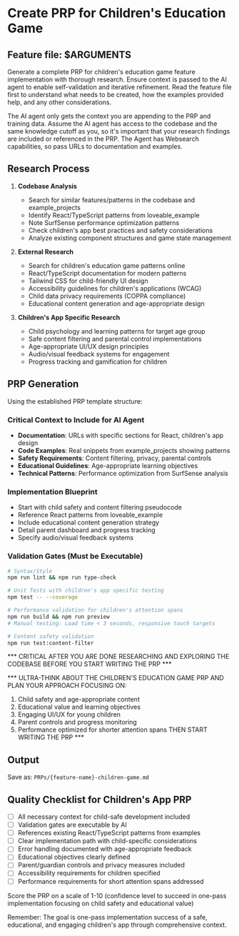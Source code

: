 # Create PRP for Children's Education Game

## Feature file: $ARGUMENTS

Generate a complete PRP for children's education game feature implementation with thorough research. Ensure context is passed to the AI agent to enable self-validation and iterative refinement. Read the feature file first to understand what needs to be created, how the examples provided help, and any other considerations.

The AI agent only gets the context you are appending to the PRP and training data. Assume the AI agent has access to the codebase and the same knowledge cutoff as you, so it's important that your research findings are included or referenced in the PRP. The Agent has Websearch capabilities, so pass URLs to documentation and examples.

## Research Process

1. **Codebase Analysis**
   - Search for similar features/patterns in the codebase and example_projects
   - Identify React/TypeScript patterns from loveable_example
   - Note SurfSense performance optimization patterns
   - Check children's app best practices and safety considerations
   - Analyze existing component structures and game state management

2. **External Research**
   - Search for children's education game patterns online
   - React/TypeScript documentation for modern patterns
   - Tailwind CSS for child-friendly UI design
   - Accessibility guidelines for children's applications (WCAG)
   - Child data privacy requirements (COPPA compliance)
   - Educational content generation and age-appropriate design

3. **Children's App Specific Research**
   - Child psychology and learning patterns for target age group
   - Safe content filtering and parental control implementations
   - Age-appropriate UI/UX design principles
   - Audio/visual feedback systems for engagement
   - Progress tracking and gamification for children

## PRP Generation

Using the established PRP template structure:

### Critical Context to Include for AI Agent
- **Documentation**: URLs with specific sections for React, children's app design
- **Code Examples**: Real snippets from example_projects showing patterns
- **Safety Requirements**: Content filtering, privacy, parental controls
- **Educational Guidelines**: Age-appropriate learning objectives
- **Technical Patterns**: Performance optimization from SurfSense analysis

### Implementation Blueprint
- Start with child safety and content filtering pseudocode
- Reference React patterns from loveable_example
- Include educational content generation strategy
- Detail parent dashboard and progress tracking
- Specify audio/visual feedback systems

### Validation Gates (Must be Executable)
```bash
# Syntax/Style
npm run lint && npm run type-check

# Unit Tests with children's app specific testing
npm test -- --coverage

# Performance validation for children's attention spans
npm run build && npm run preview
# Manual testing: Load time < 3 seconds, responsive touch targets

# Content safety validation
npm run test:content-filter
```

*** CRITICAL AFTER YOU ARE DONE RESEARCHING AND EXPLORING THE CODEBASE BEFORE YOU START WRITING THE PRP ***

*** ULTRA-THINK ABOUT THE CHILDREN'S EDUCATION GAME PRP AND PLAN YOUR APPROACH FOCUSING ON:
1. Child safety and age-appropriate content
2. Educational value and learning objectives
3. Engaging UI/UX for young children
4. Parent controls and progress monitoring
5. Performance optimized for shorter attention spans
THEN START WRITING THE PRP ***

## Output
Save as: `PRPs/{feature-name}-children-game.md`

## Quality Checklist for Children's App PRP
- [ ] All necessary context for child-safe development included
- [ ] Validation gates are executable by AI
- [ ] References existing React/TypeScript patterns from examples
- [ ] Clear implementation path with child-specific considerations
- [ ] Error handling documented with age-appropriate feedback
- [ ] Educational objectives clearly defined
- [ ] Parent/guardian controls and privacy measures included
- [ ] Accessibility requirements for children specified
- [ ] Performance requirements for short attention spans addressed

Score the PRP on a scale of 1-10 (confidence level to succeed in one-pass implementation focusing on child safety and educational value)

Remember: The goal is one-pass implementation success of a safe, educational, and engaging children's app through comprehensive context.